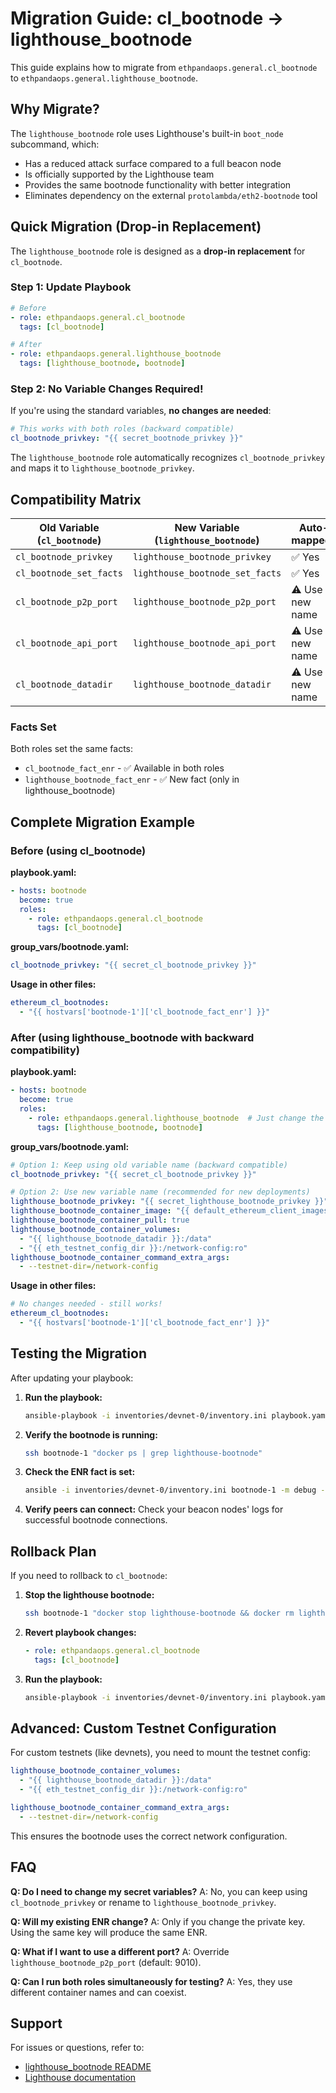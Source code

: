 # Migration Guide: cl_bootnode → lighthouse_bootnode

This guide explains how to migrate from `ethpandaops.general.cl_bootnode` to `ethpandaops.general.lighthouse_bootnode`.

## Why Migrate?

The `lighthouse_bootnode` role uses Lighthouse's built-in `boot_node` subcommand, which:
- Has a reduced attack surface compared to a full beacon node
- Is officially supported by the Lighthouse team
- Provides the same bootnode functionality with better integration
- Eliminates dependency on the external `protolambda/eth2-bootnode` tool

## Quick Migration (Drop-in Replacement)

The `lighthouse_bootnode` role is designed as a **drop-in replacement** for `cl_bootnode`.

### Step 1: Update Playbook

```yaml
# Before
- role: ethpandaops.general.cl_bootnode
  tags: [cl_bootnode]

# After
- role: ethpandaops.general.lighthouse_bootnode
  tags: [lighthouse_bootnode, bootnode]
```

### Step 2: No Variable Changes Required!

If you're using the standard variables, **no changes are needed**:

```yaml
# This works with both roles (backward compatible)
cl_bootnode_privkey: "{{ secret_bootnode_privkey }}"
```

The `lighthouse_bootnode` role automatically recognizes `cl_bootnode_privkey` and maps it to `lighthouse_bootnode_privkey`.

## Compatibility Matrix

| Old Variable (`cl_bootnode`) | New Variable (`lighthouse_bootnode`) | Auto-mapped? |
|------------------------------|-------------------------------------|--------------|
| `cl_bootnode_privkey` | `lighthouse_bootnode_privkey` | ✅ Yes |
| `cl_bootnode_set_facts` | `lighthouse_bootnode_set_facts` | ✅ Yes |
| `cl_bootnode_p2p_port` | `lighthouse_bootnode_p2p_port` | ⚠️ Use new name |
| `cl_bootnode_api_port` | `lighthouse_bootnode_api_port` | ⚠️ Use new name |
| `cl_bootnode_datadir` | `lighthouse_bootnode_datadir` | ⚠️ Use new name |

### Facts Set

Both roles set the same facts:
- `cl_bootnode_fact_enr` - ✅ Available in both roles
- `lighthouse_bootnode_fact_enr` - ✅ New fact (only in lighthouse_bootnode)

## Complete Migration Example

### Before (using cl_bootnode)

**playbook.yaml:**
```yaml
- hosts: bootnode
  become: true
  roles:
    - role: ethpandaops.general.cl_bootnode
      tags: [cl_bootnode]
```

**group_vars/bootnode.yaml:**
```yaml
cl_bootnode_privkey: "{{ secret_cl_bootnode_privkey }}"
```

**Usage in other files:**
```yaml
ethereum_cl_bootnodes:
  - "{{ hostvars['bootnode-1']['cl_bootnode_fact_enr'] }}"
```

### After (using lighthouse_bootnode with backward compatibility)

**playbook.yaml:**
```yaml
- hosts: bootnode
  become: true
  roles:
    - role: ethpandaops.general.lighthouse_bootnode  # Just change the role name
      tags: [lighthouse_bootnode, bootnode]
```

**group_vars/bootnode.yaml:**
```yaml
# Option 1: Keep using old variable name (backward compatible)
cl_bootnode_privkey: "{{ secret_cl_bootnode_privkey }}"

# Option 2: Use new variable name (recommended for new deployments)
lighthouse_bootnode_privkey: "{{ secret_lighthouse_bootnode_privkey }}"
lighthouse_bootnode_container_image: "{{ default_ethereum_client_images.lighthouse }}"
lighthouse_bootnode_container_pull: true
lighthouse_bootnode_container_volumes:
  - "{{ lighthouse_bootnode_datadir }}:/data"
  - "{{ eth_testnet_config_dir }}:/network-config:ro"
lighthouse_bootnode_container_command_extra_args:
  - --testnet-dir=/network-config
```

**Usage in other files:**
```yaml
# No changes needed - still works!
ethereum_cl_bootnodes:
  - "{{ hostvars['bootnode-1']['cl_bootnode_fact_enr'] }}"
```

## Testing the Migration

After updating your playbook:

1. **Run the playbook:**
   ```bash
   ansible-playbook -i inventories/devnet-0/inventory.ini playbook.yaml --tags lighthouse_bootnode
   ```

2. **Verify the bootnode is running:**
   ```bash
   ssh bootnode-1 "docker ps | grep lighthouse-bootnode"
   ```

3. **Check the ENR fact is set:**
   ```bash
   ansible -i inventories/devnet-0/inventory.ini bootnode-1 -m debug -a "var=cl_bootnode_fact_enr"
   ```

4. **Verify peers can connect:**
   Check your beacon nodes' logs for successful bootnode connections.

## Rollback Plan

If you need to rollback to `cl_bootnode`:

1. **Stop the lighthouse bootnode:**
   ```bash
   ssh bootnode-1 "docker stop lighthouse-bootnode && docker rm lighthouse-bootnode"
   ```

2. **Revert playbook changes:**
   ```yaml
   - role: ethpandaops.general.cl_bootnode
     tags: [cl_bootnode]
   ```

3. **Run the playbook:**
   ```bash
   ansible-playbook -i inventories/devnet-0/inventory.ini playbook.yaml --tags cl_bootnode
   ```

## Advanced: Custom Testnet Configuration

For custom testnets (like devnets), you need to mount the testnet config:

```yaml
lighthouse_bootnode_container_volumes:
  - "{{ lighthouse_bootnode_datadir }}:/data"
  - "{{ eth_testnet_config_dir }}:/network-config:ro"

lighthouse_bootnode_container_command_extra_args:
  - --testnet-dir=/network-config
```

This ensures the bootnode uses the correct network configuration.

## FAQ

**Q: Do I need to change my secret variables?**
A: No, you can keep using `cl_bootnode_privkey` or rename to `lighthouse_bootnode_privkey`.

**Q: Will my existing ENR change?**
A: Only if you change the private key. Using the same key will produce the same ENR.

**Q: What if I want to use a different port?**
A: Override `lighthouse_bootnode_p2p_port` (default: 9010).

**Q: Can I run both roles simultaneously for testing?**
A: Yes, they use different container names and can coexist.

## Support

For issues or questions, refer to:
- [lighthouse_bootnode README](README.md)
- [Lighthouse documentation](https://lighthouse-book.sigmaprime.io/)
